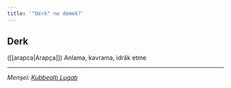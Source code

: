```yaml
---
title: '"Derk" ne demek?'
---
```


## Derk
([[arapca|Arapça]]) Anlama, kavrama, idrâk etme

---
*Menşei: [Kubbealtı Lugatı](https://lugatim.com/s/derk)*